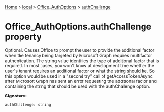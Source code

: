 [Home](./index) &gt; [local](local.md) &gt; [Office\_AuthOptions](local.office_authoptions.md) &gt; [authChallenge](local.office_authoptions.authchallenge.md)

# Office\_AuthOptions.authChallenge property

Optional. Causes Office to prompt the user to provide the additional factor when the tenancy being targeted by Microsoft Graph requires multifactor authentication. The string value identifies the type of additional factor that is required. In most cases, you won't know at development time whether the user's tenant requires an additional factor or what the string should be. So this option would be used in a "second try" call of getAccessTokenAsync after Microsoft Graph has sent an error requesting the additional factor and containing the string that should be used with the authChallenge option.

**Signature:**
```javascript
authChallenge: string
```
